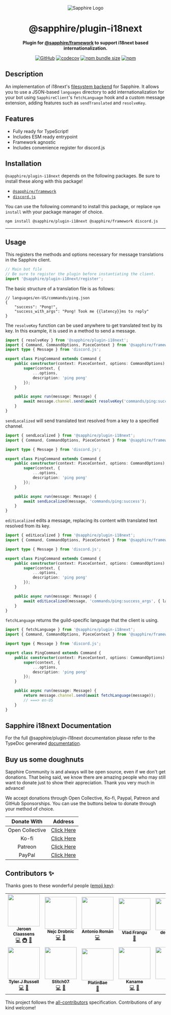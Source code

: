 <div align="center">

![Sapphire Logo](https://cdn.skyra.pw/gh-assets/sapphire-banner.png)

# @sapphire/plugin-i18next

**Plugin for <a href="https://github.com/sapphiredev/framework">@sapphire/framework</a> to support i18next based internationalization.**

[![GitHub](https://img.shields.io/github/license/sapphiredev/plugins)](https://github.com/sapphiredev/plugins/blob/main/LICENSE.md)
[![codecov](https://codecov.io/gh/sapphiredev/plugins/branch/main/graph/badge.svg?token=QWL8FB16BR)](https://codecov.io/gh/sapphiredev/plugins)
[![npm bundle size](https://img.shields.io/bundlephobia/min/@sapphire/plugin-in17n?logo=webpack&style=flat-square)](https://bundlephobia.com/result?p=@sapphire/plugin-in17n)
[![npm](https://img.shields.io/npm/v/@sapphire/plugin-in17n?color=crimson&logo=npm&style=flat-square)](https://www.npmjs.com/package/@sapphire/plugin-in17n)

</div>

## Description

An implementation of i18next's [filesystem backend] for Sapphire. It allows you to use a JSON-based `languages` directory to add internationalization for your bot using `SapphireClient`'s `fetchLanguage` hook and a custom message extension, adding features such as `sendTranslated` and `resolveKey`.

[filesystem backend]: https://github.com/i18next/i18next-fs-backend

## Features

-   Fully ready for TypeScript!
-   Includes ESM ready entrypoint
-   Framework agnostic
-   Includes convenience register for discord.js

## Installation

`@sapphire/plugin-i18next` depends on the following packages. Be sure to install these along with this package!

-   [`@sapphire/framework`](https://www.npmjs.com/package/@sapphire/framework)
-   [`discord.js`](https://www.npmjs.com/package/discord.js)

You can use the following command to install this package, or replace `npm install` with your package manager of choice.

```sh
npm install @sapphire/plugin-i18next @sapphire/framework discord.js
```

---

## Usage

This registers the methods and options necessary for message translations in the Sapphire client.

```typescript
// Main bot file
// Be sure to register the plugin before instantiating the client.
import '@sapphire/plugin-i18next/register';
```

The basic structure of a translation file is as follows:

```jsonc
// languages/en-US/commands/ping.json
{
	"success": "Pong!",
	"success_with_args": "Pong! Took me {{latency}}ms to reply"
}
```

The `resolveKey` function can be used anywhere to get translated text by its key. In this example, it is used in a method to send a message.

```typescript
import { resolveKey } from '@sapphire/plugin-i18next';
import { Command, CommandOptions, PieceContext } from '@sapphire/framework';
import type { Message } from 'discord.js';

export class PingCommand extends Command {
	public constructor(context: PieceContext, options: CommandOptions) {
		super(context, {
			...options,
			description: 'ping pong'
		});
	}

	public async run(message: Message) {
		await message.channel.send(await resolveKey('commands/ping:success'));
	}
}
```

`sendLocalized` will send translated text resolved from a key to a specified channel.

```typescript
import { sendLocalized } from '@sapphire/plugin-i18next';
import { Command, CommandOptions, PieceContext } from '@sapphire/framework';

import type { Message } from 'discord.js';

export class PingCommand extends Command {
	public constructor(context: PieceContext, options: CommandOptions) {
		super(context, {
			...options,
			description: 'ping pong'
		});
	}

	public async run(message: Message) {
		await sendLocalized(message, 'commands/ping:success');
	}
}
```

`editLocalized` edits a message, replacing its content with translated text resolved from its key.

```typescript
import { editLocalized } from '@sapphire/plugin-i18next';
import { Command, CommandOptions, PieceContext } from '@sapphire/framework';

import type { Message } from 'discord.js';

export class PingCommand extends Command {
	public constructor(context: PieceContext, options: CommandOptions) {
		super(context, {
			...options,
			description: 'ping pong'
		});
	}

	public async run(message: Message) {
		await editLocalized(message, 'commands/ping:success_args', { latency: ws.ping });
	}
}
```

`fetchLanguage` returns the guild-specific language that the client is using.

```typescript
import { fetchLanguage } from '@sapphire/plugin-i18next';
import { Command, CommandOptions, PieceContext } from '@sapphire/framework';

import type { Message } from 'discord.js';

export class PingCommand extends Command {
	public constructor(context: PieceContext, options: CommandOptions) {
		super(context, {
			...options,
			description: 'ping pong'
		});
	}

	public async run(message: Message) {
		return message.channel.send(await fetchLanguage(message));
		// ===> en-US
	}
}
```

## Sapphire i18next Documentation

For the full @sapphire/plugin-i18next documentation please refer to the TypeDoc generated [documentation](https://sapphiredev.github.io/plugins/modules/_sapphire_plugin_i18next.html).

## Buy us some doughnuts

Sapphire Community is and always will be open source, even if we don't get donations. That being said, we know there are amazing people who may still want to donate just to show their appreciation. Thank you very much in advance!

We accept donations through Open Collective, Ko-fi, Paypal, Patreon and GitHub Sponsorships. You can use the buttons below to donate through your method of choice.

|   Donate With   |                       Address                       |
| :-------------: | :-------------------------------------------------: |
| Open Collective | [Click Here](https://sapphirejs.dev/opencollective) |
|      Ko-fi      |      [Click Here](https://sapphirejs.dev/kofi)      |
|     Patreon     |    [Click Here](https://sapphirejs.dev/patreon)     |
|     PayPal      |     [Click Here](https://sapphirejs.dev/paypal)     |

## Contributors ✨

Thanks goes to these wonderful people ([emoji key](https://allcontributors.org/docs/en/emoji-key)):

<!-- ALL-CONTRIBUTORS-LIST:START - Do not remove or modify this section -->
<!-- prettier-ignore-start -->
<!-- markdownlint-disable -->
<table>
  <tr>
    <td align="center"><a href="https://favware.tech/"><img src="https://avatars3.githubusercontent.com/u/4019718?v=4?s=100" width="100px;" alt=""/><br /><sub><b>Jeroen Claassens</b></sub></a><br /><a href="https://github.com/sapphiredev/plugins/commits?author=Favna" title="Code">💻</a> <a href="#infra-Favna" title="Infrastructure (Hosting, Build-Tools, etc)">🚇</a> <a href="#projectManagement-Favna" title="Project Management">📆</a></td>
    <td align="center"><a href="https://Quantumlyy.com"><img src="https://avatars1.githubusercontent.com/u/7919610?v=4?s=100" width="100px;" alt=""/><br /><sub><b>Nejc Drobnic</b></sub></a><br /><a href="https://github.com/sapphiredev/plugins/commits?author=Quantumlyy" title="Code">💻</a> <a href="https://github.com/sapphiredev/plugins/commits?author=Quantumlyy" title="Documentation">📖</a></td>
    <td align="center"><a href="https://github.com/kyranet"><img src="https://avatars0.githubusercontent.com/u/24852502?v=4?s=100" width="100px;" alt=""/><br /><sub><b>Antonio Román</b></sub></a><br /><a href="https://github.com/sapphiredev/plugins/commits?author=kyranet" title="Code">💻</a></td>
    <td align="center"><a href="https://github.com/vladfrangu"><img src="https://avatars3.githubusercontent.com/u/17960496?v=4?s=100" width="100px;" alt=""/><br /><sub><b>Vlad Frangu</b></sub></a><br /><a href="https://github.com/sapphiredev/plugins/pulls?q=is%3Apr+reviewed-by%3Avladfrangu" title="Reviewed Pull Requests">👀</a></td>
    <td align="center"><a href="https://github.com/apps/depfu"><img src="https://avatars3.githubusercontent.com/in/715?v=4?s=100" width="100px;" alt=""/><br /><sub><b>depfu[bot]</b></sub></a><br /><a href="#maintenance-depfu[bot]" title="Maintenance">🚧</a></td>
    <td align="center"><a href="https://github.com/apps/dependabot"><img src="https://avatars0.githubusercontent.com/in/29110?v=4?s=100" width="100px;" alt=""/><br /><sub><b>dependabot[bot]</b></sub></a><br /><a href="#maintenance-dependabot[bot]" title="Maintenance">🚧</a></td>
    <td align="center"><a href="https://github.com/apps/allcontributors"><img src="https://avatars0.githubusercontent.com/in/23186?v=4?s=100" width="100px;" alt=""/><br /><sub><b>allcontributors[bot]</b></sub></a><br /><a href="https://github.com/sapphiredev/plugins/commits?author=allcontributors[bot]" title="Documentation">📖</a></td>
  </tr>
  <tr>
    <td align="center"><a href="https://github.com/Nytelife26"><img src="https://avatars1.githubusercontent.com/u/22531310?v=4?s=100" width="100px;" alt=""/><br /><sub><b>Tyler J Russell</b></sub></a><br /><a href="https://github.com/sapphiredev/plugins/commits?author=Nytelife26" title="Code">💻</a> <a href="https://github.com/sapphiredev/plugins/commits?author=Nytelife26" title="Documentation">📖</a></td>
    <td align="center"><a href="https://github.com/Stitch07"><img src="https://avatars.githubusercontent.com/u/29275227?v=4?s=100" width="100px;" alt=""/><br /><sub><b>Stitch07</b></sub></a><br /><a href="https://github.com/sapphiredev/plugins/commits?author=Stitch07" title="Code">💻</a> <a href="https://github.com/sapphiredev/plugins/issues?q=author%3AStitch07" title="Bug reports">🐛</a></td>
    <td align="center"><a href="https://github.com/PlatinBae"><img src="https://avatars.githubusercontent.com/u/50950966?v=4?s=100" width="100px;" alt=""/><br /><sub><b>PlatinBae</b></sub></a><br /><a href="https://github.com/sapphiredev/plugins/commits?author=PlatinBae" title="Documentation">📖</a></td>
    <td align="center"><a href="https://kaname.netlify.app"><img src="https://avatars.githubusercontent.com/u/56084970?v=4?s=100" width="100px;" alt=""/><br /><sub><b>Kaname</b></sub></a><br /><a href="https://github.com/sapphiredev/plugins/commits?author=kaname-png" title="Code">💻</a> <a href="https://github.com/sapphiredev/plugins/commits?author=kaname-png" title="Documentation">📖</a></td>
    <td align="center"><a href="https://github.com/noftaly"><img src="https://avatars.githubusercontent.com/u/34779161?v=4?s=100" width="100px;" alt=""/><br /><sub><b>Elliot</b></sub></a><br /><a href="https://github.com/sapphiredev/plugins/commits?author=noftaly" title="Code">💻</a></td>
    <td align="center"><a href="https://github.com/Lioness100"><img src="https://avatars.githubusercontent.com/u/65814829?v=4?s=100" width="100px;" alt=""/><br /><sub><b>Lioness100</b></sub></a><br /><a href="https://github.com/sapphiredev/plugins/commits?author=Lioness100" title="Code">💻</a> <a href="https://github.com/sapphiredev/plugins/commits?author=Lioness100" title="Documentation">📖</a></td>
    <td align="center"><a href="https://github.com/UndiedGamer"><img src="https://avatars.githubusercontent.com/u/84702365?v=4?s=100" width="100px;" alt=""/><br /><sub><b>UndiedGamer</b></sub></a><br /><a href="https://github.com/sapphiredev/plugins/commits?author=UndiedGamer" title="Code">💻</a></td>
  </tr>
</table>

<!-- markdownlint-restore -->
<!-- prettier-ignore-end -->

<!-- ALL-CONTRIBUTORS-LIST:END -->

This project follows the [all-contributors](https://github.com/all-contributors/all-contributors) specification. Contributions of any kind welcome!
